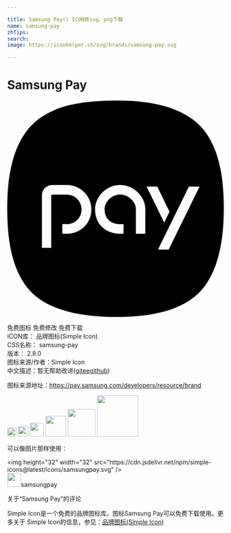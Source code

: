 ```yaml
---

title: Samsung Pay() ICON转svg、png下载
name: samsung-pay
zhTips: 
search: 
image: https://iconhelper.cn/svg/brands/samsung-pay.svg

---
```


# Samsung Pay  <small style="font-size: 60%;font-weight: 100"></small>

<div id="svg" class="svg-wrap">
<svg role="img" xmlns="http://www.w3.org/2000/svg" viewBox="0 0 24 24"><title>Samsung Pay icon</title><path d="M23.978 10.702c-.133-3.828-1.139-6.909-3.408-8.592S14.89-.157 10.604.047C8.658.141 6.902.394 5.477.964c-1.47.59-2.606 1.421-3.437 2.578C.369 5.867-.148 9.377.035 13.422c.174 3.84 1.169 6.878 3.465 8.535 2.284 1.647 5.996 2.17 9.909 2.005 3.798-.16 6.883-1.167 8.535-3.466 1.649-2.295 2.175-5.683 2.034-9.794zM6.602 14.77h-.495v-1.063h.495c.946 0 1.636-.732 1.636-1.636 0-.903-.732-1.636-1.636-1.636H5.003a.13.13 0 0 0-.124.093v5.802h-1.03v-5.802c0-.638.517-1.155 1.155-1.155h1.599c1.49 0 2.725 1.208 2.725 2.698S8.175 14.77 6.602 14.77zm8.702.001H14.26v-2.78c-.021-.784-.853-1.565-1.739-1.565-.996 0-1.729.85-1.729 1.646 0 1.126.794 1.641 1.729 1.641h.368v1.058h-.368c-1.538-.001-2.785-.985-2.785-2.699 0-1.398 1.247-2.699 2.785-2.699 1.389 0 2.739 1.165 2.783 2.618v2.78zm1.324-5.221l1.361 2.788-.592 1.203-1.949-3.99h1.18zm1.261 6.971h-1.181l3.426-6.971h1.181l-3.426 6.971z"/></svg>
</div>
<detail full-name='samsung-pay'></detail>

<div class="detail-page">
<p>
<span><span class="badge-success badge">免费图标</span> <span class="badge-success badge">免费修改</span>  <span class="badge-success badge">免费下载</span> </span>
<br/>
<span>
ICON库：
<span class="badge-secondary badge">品牌图标(Simple Icon)</span> 
</span>
<br/>
<span>
CSS名称：
<span class="badge-secondary badge">samsung-pay</span> 
</span>

<br/>
<span>
版本：
<span class="badge-secondary badge">2.8.0</span> 
</span>
<br/>
<span>图标来源/作者：<span class="badge-light badge">Simple Icon</span></span> 
<br/>
<span class="zh-detail">中文描述：暂无<span class="help-link"><span>帮助改进</span>(<a href="https://gitee.com/liuwave/icon-helper/edit/master/json/brands/samsung-pay.json" target="_blank" rel="noopener noreferrer">gitee</a><a href="https://github.com/liuwave/icon-helper/edit/master/json/brands/samsung-pay.json" target="_blank" rel="noopener noreferrer">github</a></span>)</span><br/>
</p>
</div><div class="description description alert alert-light"><p>图标来源地址：<a href="https://pay.samsung.com/developers/resource/brand" target="_blank" rel="noopener noreferrer">https://pay.samsung.com/developers/resource/brand</a></p></div>
<div class="alert alert-dark">
<img height="21" width="21" src="https://cdn.jsdelivr.net/npm/simple-icons@latest/icons/samsungpay.svg" />
<img height="24" width="24" src="https://cdn.jsdelivr.net/npm/simple-icons@latest/icons/samsungpay.svg" />
<img height="32" width="32" src="https://cdn.jsdelivr.net/npm/simple-icons@latest/icons/samsungpay.svg" />
<img height="48" width="48" src="https://cdn.jsdelivr.net/npm/simple-icons@latest/icons/samsungpay.svg" />
<img height="64" width="64" src="https://cdn.jsdelivr.net/npm/simple-icons@latest/icons/samsungpay.svg" />
<img height="96" width="96" src="https://cdn.jsdelivr.net/npm/simple-icons@latest/icons/samsungpay.svg" />

</div>
<div>
  <p>可以像图片那样使用：    
  </p>
  <div class="alert alert-primary" style="font-size: 14px">
    &lt;img height="32" width="32" src="https://cdn.jsdelivr.net/npm/simple-icons@latest/icons/samsungpay.svg" /&gt;
    <copy-btn content='<img height="32" width="32" src="https://cdn.jsdelivr.net/npm/simple-icons@latest/icons/samsungpay.svg" />'></copy-btn>
  </div>
  <div class="alert alert-secondary">
    <img height="32" width="32" src="https://cdn.jsdelivr.net/npm/simple-icons@latest/icons/samsungpay.svg" />samsungpay
    <copy-btn content="samsungpay" btn-title="复制图标名称"></copy-btn>
  </div>
</div>

<Vssue title="关于“Samsung Pay”的评论" >关于“Samsung Pay”的评论</Vssue>


<div><p>Simple Icon是一个免费的品牌图标库。图标Samsung Pay可以免费下载使用。更多关于  Simple Icon的信息，参见：<a target="_blank" href="https://iconhelper.cn/brands.html">品牌图标(Simple Icon)</a>
</p></div>
